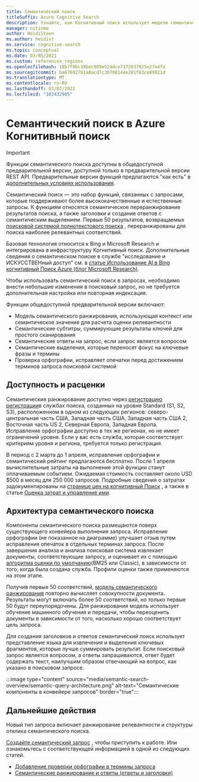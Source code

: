 ```yaml
---
title: Семантический поиск
titleSuffix: Azure Cognitive Search
description: Узнайте, как Когнитивный поиск использует модели семантического поиска с глубоким обучением из Bing, чтобы сделать результаты поиска более интуитивно понятными.
manager: nitinme
author: HeidiSteen
ms.author: heidist
ms.service: cognitive-search
ms.topic: conceptual
ms.date: 03/05/2021
ms.custom: references_regions
ms.openlocfilehash: 19b7f9bc19bec989e524dce7172037025e2fe4fd
ms.sourcegitcommit: ba676927b1a8acd7c30708144e201f63ce89021d
ms.translationtype: MT
ms.contentlocale: ru-RU
ms.lasthandoff: 03/07/2021
ms.locfileid: "102432985"
---
```

# <a name="semantic-search-in-azure-cognitive-search"></a>Семантический поиск в Azure Когнитивный поиск

> [!IMPORTANT]
> Функции семантического поиска доступны в общедоступной предварительной версии, доступной только в предварительной версии REST API. Предварительные версии функций предлагаются "как есть" в [дополнительных условиях использования](https://azure.microsoft.com/support/legal/preview-supplemental-terms/).

Семантический поиск — это набор функций, связанных с запросами, которые поддерживают более высококачественные и естественные запросы. К функциям относятся семантическое переранжирование результатов поиска, а также заголовки и создание ответов с семантическим выделением. Первые 50 результатов, возвращаемых [поисковой системой полнотекстового поиска](search-lucene-query-architecture.md) , переранжированы для поиска наиболее релевантных соответствий.

Базовая технология относится к Bing и Microsoft Research и интегрирована в инфраструктуру Когнитивный поиск. Дополнительные сведения о семантическом поиске в службе "исследование и ИСКУССТВЕНный доступ" см. в [статье Использование AI в Bing когнитивный Поиск Azure (блог Microsoft Research)](https://www.microsoft.com/research/blog/the-science-behind-semantic-search-how-ai-from-bing-is-powering-azure-cognitive-search/).

Чтобы использовать семантический поиск в запросах, необходимо внести небольшие изменения в поисковый запрос, но не требуется дополнительная настройка или повторная индексация.

Функции общедоступной предварительной версии включают:

+ Модель семантического ранжирования, использующая контекст или семантическое значение для расчета оценки релевантности
+ Семантические субтитры, суммирующие результаты ключей для простого сканирования
+ Семантические ответы на запрос, если запрос является вопросом
+ Семантические выделения, которые переносят фокус на ключевые фразы и термины
+ Проверка орфографии, исправляет опечатки перед достижением терминов запроса поисковой системой

## <a name="availability-and-pricing"></a>Доступность и расценки

Семантические ранжирование доступно через [регистрацию регистрации](https://aka.ms/SemanticSearchPreviewSignup)в службах поиска, созданных на уровне Standard (S1, S2, S3), расположенном в одном из следующих регионов: северо-центральная часть США, Западная часть США, Западная часть США 2, Восточная часть US 2, Северная Европа, Западная Европа. Исправление орфографии доступно в тех же регионах, но не имеет ограничений уровня. Если у вас есть служба, которая соответствует критериям уровня и региона, требуется только регистрация.

В период с 2 марта до 1 апреля, исправление орфографии и семантический рейтинг предлагаются бесплатно. После 1 апреля вычислительные затраты на выполнение этой функции станут оплачиваемым событием. Ожидаемая стоимость составляет около USD $500 в месяц для 250 000 запросов. Подробные сведения о затратах задокументированы на [странице цен на когнитивный Поиск](https://azure.microsoft.com/pricing/details/search/) , а также в статье [Оценка затрат и управление ими](search-sku-manage-costs.md).

## <a name="semantic-search-architecture"></a>Архитектура семантического поиска

Компоненты семантического поиска размещаются поверх существующего конвейера выполнения запроса. Исправление орфографии (не показанное на диаграмме) улучшает отзыв путем исправления опечаток в отдельных терминах запроса. После завершения анализа и анализа поисковая система извлекает документы, соответствующие запросу, и оценивает их с помощью [алгоритма оценки по умолчанию](index-similarity-and-scoring.md#similarity-ranking-algorithms)(BM25 или Classic), в зависимости от того, когда была создана служба. Профили оценки также применяются на этом этапе.

Получив первые 50 соответствий, [модель семантического ранжирования](semantic-how-to-query-response.md) повторно вычисляет совокупности документа. Результаты могут включать более 50 соответствий, но только первые 50 будут переупорядочены. Для ранжирования модель использует обучение машинного обучения и передачи, чтобы переоценить документы в зависимости от того, насколько хорошо соответствует цель запроса.

Для создания заголовков и ответов семантический поиск использует представление языка для извлечения и выделения ключевых фрагментов, которые лучше суммировать результат. Если поисковый запрос является вопросом, а ответы запрашиваются, ответ будет содержать текст, наилучшим образом отвечающий на вопрос, как указано в поисковом запросе.

:::image type="content" source="media/semantic-search-overview/semantic-query-architecture.png" alt-text="Семантические компоненты в конвейере запросов" border="true":::

## <a name="next-steps"></a>Дальнейшие действия

Новый тип запроса включает ранжирование релевантности и структуры отклика семантического поиска.

[Создайте семантический запрос](semantic-how-to-query-request.md) , чтобы приступить к работе. Или ознакомьтесь с соответствующей информацией в одной из следующих статей.

+ [Добавление проверки орфографии в термины запроса](speller-how-to-add.md)
+ [Семантические ранжирование и ответы (ответы и заголовки)](semantic-how-to-query-response.md)